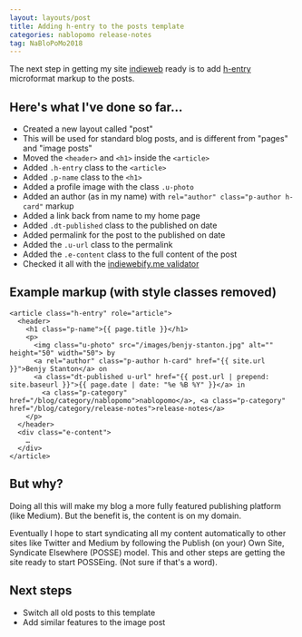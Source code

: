 ```yaml
---
layout: layouts/post
title: Adding h-entry to the posts template
categories: nablopomo release-notes
tag: NaBloPoMo2018
---
```


<p class="lede">The next step in getting my site <a href="https://indieweb.org/">indieweb</a> ready is to add <a href="http://microformats.org/wiki/h-entry">h-entry</a> microformat markup to the posts.</p>

## Here's what I've done so far…

- Created a new layout called "post"
- This will be used for standard blog posts, and is different from "pages" and "image posts"
- Moved the `<header>` and `<h1>` inside the `<article>`
- Added `.h-entry` class to the `<article>`
- Added `.p-name` class to the `<h1>`
- Added a profile image with the class `.u-photo`
- Added an author (as in my name) with `rel="author" class="p-author h-card"` markup
- Added a link back from name to my home page
- Added `.dt-published` class to the published on date
- Added permalink for the post to the published on date
- Added the `.u-url` class to the permalink
- Added the `.e-content` class to the full content of the post
- Checked it all with the [indiewebify.me validator](https://indiewebify.me/validate-h-entry/)

## Example markup (with style classes removed)
```
<article class="h-entry" role="article">
  <header>
    <h1 class="p-name">{{ page.title }}</h1>
    <p>
      <img class="u-photo" src="/images/benjy-stanton.jpg" alt="" height="50" width="50"> by
      <a rel="author" class="p-author h-card" href="{{ site.url }}">Benjy Stanton</a> on
      <a class="dt-published u-url" href="{{ post.url | prepend: site.baseurl }}">{{ page.date | date: "%e %B %Y" }}</a> in
        <a class="p-category" href="/blog/category/nablopomo">nablopomo</a>, <a class="p-category" href="/blog/category/release-notes">release-notes</a>
    </p>
  </header>
  <div class="e-content">
    …
  </div>
</article>
```

## But why?

Doing all this will make my blog a more fully featured publishing platform (like Medium). But the benefit is, the content is on my domain.

Eventually I hope to start syndicating all my content automatically to other sites like Twitter and Medium by following the Publish (on your) Own Site, Syndicate Elsewhere (POSSE) model. This and other steps are getting the site ready to start POSSEing. (Not sure if that's a word).

## Next steps
- Switch all old posts to this template
- Add similar features to the image post

